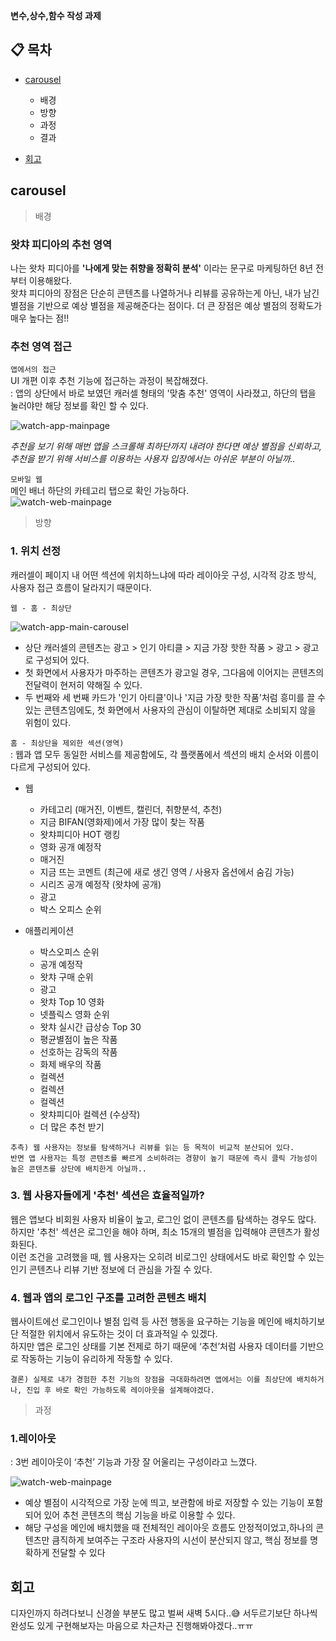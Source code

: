 **변수,상수,함수 작성 과제**

## 📋 목차

- [carousel](#carousel)

  - 배경
  - 방향
  - 과정
  - 결과

- [회고](#회고)

## carousel

> 배경

### 왓챠 피디아의 추천 영역

나는 왓차 피디아를 **'나에게 맞는 취향을 정확히 분석'** 이라는 문구로 마케팅하던 8년 전부터 이용해왔다.  
왓챠 피디아의 장점은 단순히 콘텐츠를 나열하거나 리뷰를 공유하는게 아닌, 내가 남긴 별점을 기반으로 예상 별점을 제공해준다는 점이다. 더 큰 장점은 예상 별점의 정확도가 매우 높다는 점!!

### 추천 영역 접근

`앱에서의 접근`  
UI 개편 이후 추천 기능에 접근하는 과정이 복잡해졌다.  
: 앱의 상단에서 바로 보였던 캐러셀 형태의 '맞춤 추천' 영역이 사라졌고, 하단의 탭을 눌러야만 해당 정보를 확인 할 수 있다.

![watch-app-mainpage](/homework/03-carousel/img/watcha-page/watcha-app.gif)

_추천을 보기 위해 매번 앱을 스크롤해 최하단까지 내려야 한다면 예상 별점을 신뢰하고, 추천을 받기 위해 서비스를 이용하는 사용자 입장에서는 아쉬운 부분이 아닐까.._

`모바일 웹`  
메인 배너 하단의 카테고리 탭으로 확인 가능하다.  
![watch-web-mainpage](/homework/03-carousel/img/watcha-page/watch-moblie-page.png)

> 방향

### 1. 위치 선정

캐러셀이 페이지 내 어떤 섹션에 위치하느냐에 따라 레이아웃 구성, 시각적 강조 방식, 사용자 접근 흐름이 달라지기 때문이다.

`웹 - 홈 - 최상단`

![watch-app-main-carousel](/homework/03-carousel/img/watcha-page/watcha-home-top.gif)

- 상단 캐러셀의 콘텐츠는 광고 > 인기 아티클 > 지금 가장 핫한 작품 > 광고 > 광고로 구성되어 있다.
- 첫 화면에서 사용자가 마주하는 콘텐츠가 광고일 경우, 그다음에 이어지는 콘텐츠의 전달력이 현저히 약해질 수 있다.
- 두 번째와 세 번째 카드가 '인기 아티클'이나 '지금 가장 핫한 작품'처럼 흥미를 끌 수 있는 콘텐츠임에도, 첫 화면에서 사용자의 관심이 이탈하면 제대로 소비되지 않을 위험이 있다.

`홈 - 최상단을 제외한 섹션(영역)`  
: 웹과 앱 모두 동일한 서비스를 제공함에도, 각 플랫폼에서 섹션의 배치 순서와 이름이 다르게 구성되어 있다.

- 웹

  - 카테고리 (매거진, 이벤트, 캘린더, 취향분석, 추천)
  - 지금 BIFAN(영화제)에서 가장 많이 찾는 작품
  - 왓챠피디아 HOT 랭킹
  - 영화 공개 예정작
  - 매거진
  - 지금 뜨는 코멘트 (최근에 새로 생긴 영역 / 사용자 옵션에서 숨김 가능)
  - 시리즈 공개 예정작 (왓챠에 공개)
  - 광고
  - 박스 오피스 순위

- 애플리케이션
  - 박스오피스 순위
  - 공개 예정작
  - 왓챠 구매 순위
  - 광고
  - 왓챠 Top 10 영화
  - 넷플릭스 영화 순위
  - 왓챠 실시간 급상승 Top 30
  - 평균별점이 높은 작품
  - 선호하는 감독의 작품
  - 화제 배우의 작품
  - 컬렉션
  - 컬렉션
  - 컬렉션
  - 왓챠피디아 컬렉션 (수상작)
  - 더 많은 추천 받기

```
추측) 웹 사용자는 정보를 탐색하거나 리뷰를 읽는 등 목적이 비교적 분산되어 있다.
반면 앱 사용자는 특정 콘텐츠를 빠르게 소비하려는 경향이 높기 때문에 즉시 클릭 가능성이 높은 콘텐츠를 상단에 배치한게 아닐까..
```

### 3. 웹 사용자들에게 '추천' 섹션은 효율적일까?

웹은 앱보다 비회원 사용자 비율이 높고, 로그인 없이 콘텐츠를 탐색하는 경우도 많다. 하지만 '추천' 섹션은 로그인을 해야 하며, 최소 15개의 별점을 입력해야 콘텐츠가 활성화된다.  
이런 조건을 고려했을 때, 웹 사용자는 오히려 비로그인 상태에서도 바로 확인할 수 있는 인기 콘텐츠나 리뷰 기반 정보에 더 관심을 가질 수 있다.

### 4. 웹과 앱의 로그인 구조를 고려한 콘텐츠 배치

웹사이트에선 로그인이나 별점 입력 등 사전 행동을 요구하는 기능을 메인에 배치하기보단 적절한 위치에서 유도하는 것이 더 효과적일 수 있겠다.  
하지만 앱은 로그인 상태를 기본 전제로 하기 때문에 ‘추천’처럼 사용자 데이터를 기반으로 작동하는 기능이 유리하게 작동할 수 있다.

```
결론) 실제로 내가 경험한 추천 기능의 장점을 극대화하려면 앱에서는 이를 최상단에 배치하거나, 진입 후 바로 확인 가능하도록 레이아웃을 설계해야겠다.
```

> 과정

### 1.레이아웃

: 3번 레이아웃이 ‘추천’ 기능과 가장 잘 어울리는 구성이라고 느꼈다.

![watch-web-mainpage](/homework/03-carousel/img/watcha-page/watcha_carousel_design.png)

- 예상 별점이 시각적으로 가장 눈에 띄고, 보관함에 바로 저장할 수 있는 기능이 포함되어 있어 추천 콘텐츠의 핵심 기능을 바로 이용할 수 있다.
- 해당 구성을 메인에 배치했을 때 전체적인 레이아웃 흐름도 안정적이었고,하나의 콘텐츠만 큼직하게 보여주는 구조라 사용자의 시선이 분산되지 않고, 핵심 정보를 명확하게 전달할 수 있다

## 회고

디자인까지 하려다보니 신경쓸 부분도 많고 벌써 새벽 5시다..😅
서두르기보단 하나씩 완성도 있게 구현해보자는 마음으로 차근차근 진행해봐야겠다..ㅠㅠ
